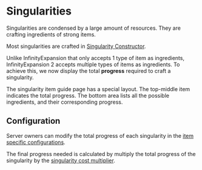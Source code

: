# Singularities

Singularities are condensed by a large amount of resources. They are crafting ingredients of strong items.

Most singularities are crafted in [Singularity Constructor](/infinity-expansion-2/machines/singularity-constructor).

Unlike InfinityExpansion that only accepts 1 type of item as ingredients, InfinityExpansion 2 accepts multiple types of items as ingredients. To achieve this, we now display the total **progress** required to craft a singularity.

The singularity item guide page has a special layout. The top-middle item indicates the total progress. The bottom area lists all the possible ingredients, and their corresponding progress.

## Configuration

Server owners can modify the total progress of each singularity in the [item specific configurations](/infinity-expansion-2/config/items).

The final progress needed is calculated by multiply the total progress of the singularity by the [singularity cost multiplier](/infinity-expansion-2/config/main#singularity-cost-multiplier).
